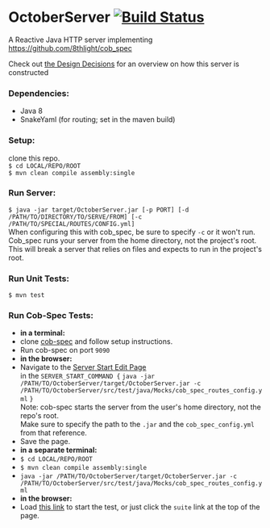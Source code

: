 # OctoberServer [![Build Status](https://travis-ci.org/IanDCarroll/OctoberServer.svg?branch=master)](https://travis-ci.org/IanDCarroll/OctoberServer)
A Reactive Java HTTP server implementing https://github.com/8thlight/cob_spec


Check out [the Design Decisions](https://github.com/IanDCarroll/OctoberServer/wiki/Design-Decisions) for an overview on how this server is constructed

### Dependencies:

- Java 8
- SnakeYaml (for routing; set in the maven build)

### Setup:

clone this repo.<br>
`$ cd LOCAL/REPO/ROOT`<br>
`$ mvn clean compile assembly:single`

### Run Server:
`$ java -jar target/OctoberServer.jar [-p PORT] [-d /PATH/TO/DIRECTORY/TO/SERVE/FROM] [-c /PATH/TO/SPECIAL/ROUTES/CONFIG.yml]`<br>
When configuring this with cob_spec, be sure to specify `-c` or it won't run.<br>
Cob_spec runs your server from the home directory, not the project's root.<br>
This will break a server that relies on files and expects to run in the project's root.

### Run Unit Tests:

`$ mvn test`

### Run Cob-Spec Tests:
- __in a terminal:__
- clone [cob-spec](https://github.com/8thlight/cob_spec) and follow setup instructions.
- Run cob-spec on port `9090`<br> 
- __in the browser:__
- Navigate to the [Server Start Edit Page](http://localhost:9090/HttpTestSuite?edit)<br>
in the `SERVER_START_COMMAND {` `java -jar /PATH/TO/OctoberServer/target/OctoberServer.jar -c /PATH/TO/OctoberServer/src/test/java/Mocks/cob_spec_routes_config.yml` `}`<br>
Note: cob-spec starts the server from the user's home directory, not the repo's root.</br>
Make sure to specify the path to the `.jar` and the `cob_spec_config.yml` from that reference.<br>
- Save the page.<br>
- __in a separate terminal:__
- `$ cd LOCAL/REPO/ROOT`
- `$ mvn clean compile assembly:single`
- `java -jar /PATH/TO/OctoberServer/target/OctoberServer.jar -c /PATH/TO/OctoberServer/src/test/java/Mocks/cob_spec_routes_config.yml`
- __in the browser:__
- Load [this link](http://localhost:9090/HttpTestSuite?suite) to start the test, or just click the `suite` link at the top of the page.